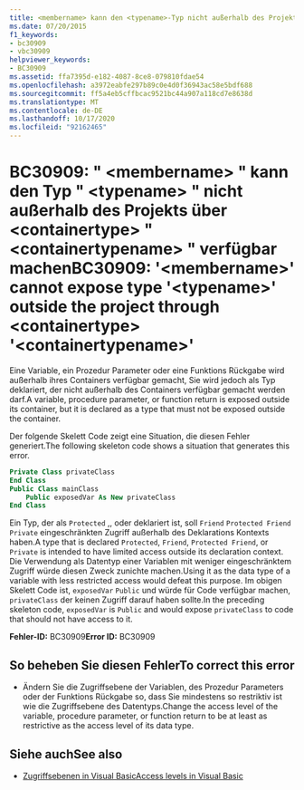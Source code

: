 ```yaml
---
title: <membername> kann den <typename>-Typ nicht außerhalb des Projekts über <containertype> "<containertypename>" verfügbar machen.
ms.date: 07/20/2015
f1_keywords:
- bc30909
- vbc30909
helpviewer_keywords:
- BC30909
ms.assetid: ffa7395d-e182-4087-8ce8-079810fdae54
ms.openlocfilehash: a3972eabfe297b89c0e4d0f36943ac58e5bdf688
ms.sourcegitcommit: ff5a4eb5cffbcac9521bc44a907a118cd7e8638d
ms.translationtype: MT
ms.contentlocale: de-DE
ms.lasthandoff: 10/17/2020
ms.locfileid: "92162465"
---
```

# <a name="bc30909-membername-cannot-expose-type-typename-outside-the-project-through-containertype-containertypename"></a><span data-ttu-id="ab2d2-102">BC30909: " \<membername> " kann den Typ " \<typename> " nicht außerhalb des Projekts über \<containertype> " \<containertypename> " verfügbar machen</span><span class="sxs-lookup"><span data-stu-id="ab2d2-102">BC30909: '\<membername>' cannot expose type '\<typename>' outside the project through \<containertype> '\<containertypename>'</span></span>

<span data-ttu-id="ab2d2-103">Eine Variable, ein Prozedur Parameter oder eine Funktions Rückgabe wird außerhalb ihres Containers verfügbar gemacht, Sie wird jedoch als Typ deklariert, der nicht außerhalb des Containers verfügbar gemacht werden darf.</span><span class="sxs-lookup"><span data-stu-id="ab2d2-103">A variable, procedure parameter, or function return is exposed outside its container, but it is declared as a type that must not be exposed outside the container.</span></span>

 <span data-ttu-id="ab2d2-104">Der folgende Skelett Code zeigt eine Situation, die diesen Fehler generiert.</span><span class="sxs-lookup"><span data-stu-id="ab2d2-104">The following skeleton code shows a situation that generates this error.</span></span>

```vb
Private Class privateClass
End Class
Public Class mainClass
    Public exposedVar As New privateClass
End Class
```

 <span data-ttu-id="ab2d2-105">Ein Typ, der als `Protected` ,, oder deklariert ist, soll `Friend` `Protected Friend` `Private` eingeschränkten Zugriff außerhalb des Deklarations Kontexts haben.</span><span class="sxs-lookup"><span data-stu-id="ab2d2-105">A type that is declared `Protected`, `Friend`, `Protected Friend`, or `Private` is intended to have limited access outside its declaration context.</span></span> <span data-ttu-id="ab2d2-106">Die Verwendung als Datentyp einer Variablen mit weniger eingeschränktem Zugriff würde diesen Zweck zunichte machen.</span><span class="sxs-lookup"><span data-stu-id="ab2d2-106">Using it as the data type of a variable with less restricted access would defeat this purpose.</span></span> <span data-ttu-id="ab2d2-107">Im obigen Skelett Code ist, `exposedVar` `Public` und würde für Code verfügbar machen, `privateClass` der keinen Zugriff darauf haben sollte.</span><span class="sxs-lookup"><span data-stu-id="ab2d2-107">In the preceding skeleton code, `exposedVar` is `Public` and would expose `privateClass` to code that should not have access to it.</span></span>

 <span data-ttu-id="ab2d2-108">**Fehler-ID:** BC30909</span><span class="sxs-lookup"><span data-stu-id="ab2d2-108">**Error ID:** BC30909</span></span>

## <a name="to-correct-this-error"></a><span data-ttu-id="ab2d2-109">So beheben Sie diesen Fehler</span><span class="sxs-lookup"><span data-stu-id="ab2d2-109">To correct this error</span></span>

- <span data-ttu-id="ab2d2-110">Ändern Sie die Zugriffsebene der Variablen, des Prozedur Parameters oder der Funktions Rückgabe so, dass Sie mindestens so restriktiv ist wie die Zugriffsebene des Datentyps.</span><span class="sxs-lookup"><span data-stu-id="ab2d2-110">Change the access level of the variable, procedure parameter, or function return to be at least as restrictive as the access level of its data type.</span></span>

## <a name="see-also"></a><span data-ttu-id="ab2d2-111">Siehe auch</span><span class="sxs-lookup"><span data-stu-id="ab2d2-111">See also</span></span>

- [<span data-ttu-id="ab2d2-112">Zugriffsebenen in Visual Basic</span><span class="sxs-lookup"><span data-stu-id="ab2d2-112">Access levels in Visual Basic</span></span>](../../programming-guide/language-features/declared-elements/access-levels.md)
